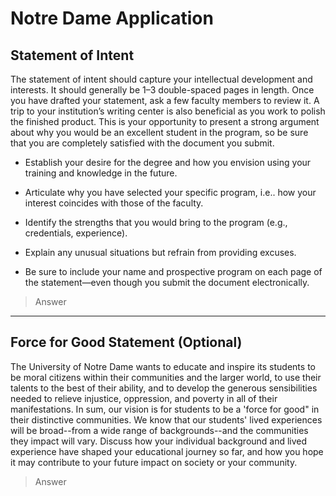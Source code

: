 # Notre Dame Application

## Statement of Intent

The statement of intent should capture your intellectual development and interests. It should generally be 1–3 double-spaced pages in length. Once you have drafted your statement, ask a few faculty members to review it. A trip to your institution’s writing center is also beneficial as you work to polish the finished product. This is your opportunity to present a strong argument about why you would be an excellent student in the program, so be sure that you are completely satisfied with the document you submit.

* Establish your desire for the degree and how you envision using your training and knowledge in the future.

* Articulate why you have selected your specific program, i.e.. how your interest coincides with those of the faculty.

* Identify the strengths that you would bring to the program (e.g., credentials, experience).

* Explain any unusual situations but refrain from providing excuses.

* Be sure to include your name and prospective program on each page of the statement—even though you submit the document electronically.

> Answer

---

## Force for Good Statement (Optional)

The University of Notre Dame wants to educate and inspire its students to be moral citizens within their communities and the larger world, to use their talents to the best of their ability, and to develop the generous sensibilities needed to relieve injustice, oppression, and poverty in all of their manifestations. In sum, our vision is for students to be a 'force for good" in their distinctive communities. We know that our students' lived experiences will be broad--from a wide range of backgrounds--and the communities they impact will vary. Discuss how your individual background and lived experience have shaped your educational journey so far, and how you hope it may contribute to your future impact on society or your community.

> Answer